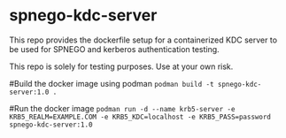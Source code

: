 # spnego-kdc-server

This repo provides the dockerfile setup for a containerized KDC server to be used for SPNEGO and kerberos authentication testing.

This repo is solely for testing purposes. Use at your own risk.


#Build the docker image using podman
`podman build -t spnego-kdc-server:1.0 .`

#Run the docker image
`podman run -d --name krb5-server -e KRB5_REALM=EXAMPLE.COM -e KRB5_KDC=localhost -e KRB5_PASS=password spnego-kdc-server:1.0`